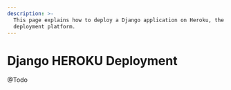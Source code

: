 ```yaml
---
description: >-
  This page explains how to deploy a Django application on Heroku, the popular
  deployment platform.
---
```


# Django HEROKU Deployment

@Todo

